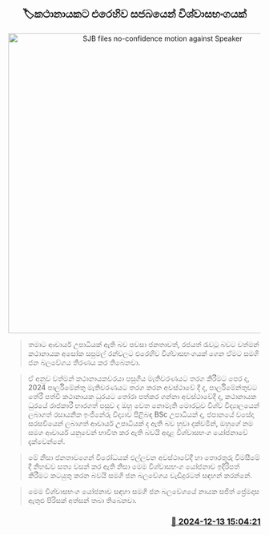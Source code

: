 <p align='center'><b><h2 align='center' title='SJB files no-confidence motion against Speaker'>🏷කථානායකට එරෙහිව සජබයෙන් විශ්වාසභංගයක්</h2></b></p>
<p align='center'><img src='https://helakuru.sgp1.cdn.digitaloceanspaces.com/esana/images/lib/sajith-wivds.jpg' width='600' alt='SJB files no-confidence motion against Speaker'></p>

> තමාට ආචාර්ය උපාධියක් ඇති බව පවසා ජනතාවත්, රජයත් රැවටූ බව​ට වත්මන් කථානායක අසෝක සපුමල් රන්වලට එරෙහිව විශ්වාසභංගයක් ගෙන ඒමට සමගි ජන බලවේගය තීරණය කර තිබෙනවා.

> ඒ අනුව වත්මන් කථානායකවරයා පසුගිය මැතිවරණයට තරග කිරීමට පෙර ද, 2024 පාර්ලිමේන්තු මැතිවරණයට තරග කරන අවස්ථාවේ දී ද, පාර්ලිමේන්තුවට තේරී පත්වී කථානායක ධුරයට තෝරා පත්කර ගන්නා අවස්ථාවේදී ද, කථානායක ධුරයේ රාජකාරී භාරගත් පසුව ද ඔහු වෙත නොමැති මොරටුව විශ්ව විද්‍යාලයෙන් ලබාගත් රසායනික ඉංජිනේරු විද්‍යාව පිළිබඳ BSc උපාධියක් ද, ජපානයේ වසේදා සරසවියෙන් ලබාගත් ආචාර්ය උපාධියක් ද ඇති බව හුවා දක්වමින්, ඔහුගේ නම සමග ආචාර්ය යනුවෙන් භාවිත කර ඇති බවයි අදාළ විශ්වාසභංග යෝජනාවේ දැක්වෙන්නේ.

> මේ නිසා ජනතාවගෙන් විරෝධයක් එල්ලවන අවස්ථාවේදී හා තොරතුරු විමසීමේ දී නිහඬව සත්‍ය වසන් කර ඇති නිසා මෙම විශ්වාසභංග යෝජනාව ඉදිරිපත් කිරීමට කටයුතු කරන බවයි සමගි ජන බලවේගය වැඩිදුරටත් සඳහන් කරන්නේ.

> මෙම විශ්වාසභංග යෝජනාව සඳහා සමගි ජන බලවේගයේ නායක සජිත් ප්‍රේමදාස ඇතුළු පිරිසක් අත්සන් තබා තිබෙනවා.



<h3 align='right'><a href='https://www.helakuru.lk/esana/p/105885/'>📅 2024-12-13 15:04:21</a></h3>
